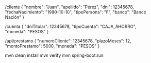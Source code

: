 /cliente
{
    "nombre": "Juan",
    "apellido": "Pérez",
    "dni": 12345678,
    "fechaNacimiento": "1980-10-10",
    "tipoPersona": "F",
    "banco": "Banco Nación"
}

/cuenta
{
    "dniTitular": 12345678,
    "tipoCuenta": "CAJA_AHORRO",
    "moneda": "PESOS"
}

/api/prestamo
{
    "numeroCliente": 12345678,
    "plazoMeses": 12,
    "montoPrestamo": 5000,
    "moneda": "PESOS"
}


mvn clean install
mvn verify
mvn spring-boot:run
